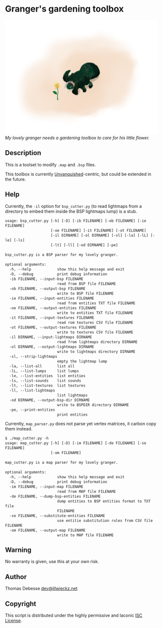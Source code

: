 Granger's gardening toolbox
===========================

![Cute Granger](doc/cute-granger.512.png)  
_My lovely granger needs a gardening toolbox to care for his little flower._

Description
-----------

This is a toolset to modify `.map` and `.bsp` files.

This toolbox is currently [Unvanquished](http://unvanquished.net)-centric, but could be extended in the future.

Help
----

Currently, the `-il` option for `bsp_cutter.py` (to read lightmaps from a directory to embed them inside the BSP lightmaps lump) is a stub.

```
usage: bsp_cutter.py [-h] [-D] [-ib FILENAME] [-ob FILENAME] [-ie FILENAME]
                     [-oe FILENAME] [-it FILENAME] [-ot FILENAME]
                     [-il DIRNAME] [-ol DIRNAME] [-sl] [-la] [-lL] [-le] [-ls]
                     [-lt] [-ll] [-od DIRNAME] [-pe]

bsp_cutter.py is a BSP parser for my lovely granger.

optional arguments:
  -h, --help            show this help message and exit
  -D, --debug           print debug information
  -ib FILENAME, --input-bsp FILENAME
                        read from BSP file FILENAME
  -ob FILENAME, --output-bsp FILENAME
                        write to BSP file FILENAME
  -ie FILENAME, --input-entities FILENAME
                        read from entities TXT file FILENAME
  -oe FILENAME, --output-entities FILENAME
                        write to entities TXT file FILENAME
  -it FILENAME, --input-textures FILENAME
                        read rom textures CSV file FILENAME
  -ot FILENAME, --output-textures FILENAME
                        write to textures CSV file FILENAME
  -il DIRNAME, --input-lightmaps DIRNAME
                        read from lightmaps directory DIRNAME
  -ol DIRNAME, --output-lightmaps DIRNAME
                        write to lightmaps directory DIRNAME
  -sl, --strip-lightmaps
                        empty the lightmap lump
  -la, --list-all       list all
  -lL, --list-lumps     list lumps
  -le, --list-entities  list entities
  -ls, --list-sounds    list sounds
  -lt, --list-textures  list textures
  -ll, --list-lightmaps
                        list lightmaps
  -od DIRNAME, --output-bsp-dir DIRNAME
                        write to BSPDIR directory DIRNAME
  -pe, --print-entities
                        print entities
```

Currently, `map_parser.py` does not parse yet vertex matrices, it carbon copy them instead.

```
$ ./map_cutter.py -h
usage: map_cutter.py [-h] [-D] [-im FILENAME] [-de FILENAME] [-se FILENAME]
                     [-om FILENAME]

map_cutter.py is a map parser for my lovely granger.

optional arguments:
  -h, --help            show this help message and exit
  -D, --debug           print debug information
  -im FILENAME, --input-map FILENAME
                        read from MAP file FILENAME
  -de FILENAME, --dump-bsp-entities FILENAME
                        dump entities to BSP entities format to TXT file
                        FILENAME
  -se FILENAME, --substitute-entities FILENAME
                        use entitie substitution rules from CSV file FILENAME
  -om FILENAME, --output-map FILENAME
                        write to MAP file FILENAME
```

Warning
-------

No warranty is given, use this at your own risk.

Author
------

Thomas Debesse <dev@illwieckz.net>

Copyright
---------

This script is distributed under the highly permissive and laconic [ISC License](COPYING.md).

